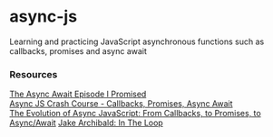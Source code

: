# async-js
Learning and practicing JavaScript asynchronous functions such as callbacks, promises and async await

### Resources
[The Async Await Episode I Promised](https://www.youtube.com/watch?v=vn3tm0quoqE) <br>
[Async JS Crash Course - Callbacks, Promises, Async Await](https://www.youtube.com/watch?v=PoRJizFvM7s) <br>
[The Evolution of Async JavaScript: From Callbacks, to Promises, to Async/Await](https://www.youtube.com/watch?v=gB-OmN1egV8)
[Jake Archibald: In The Loop](https://www.youtube.com/watch?v=cCOL7MC4Pl0)